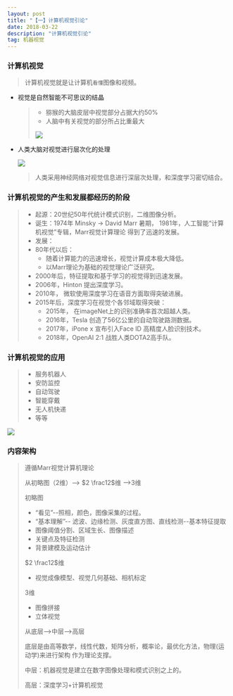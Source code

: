 ```yaml
---
layout: post
title: "【一】计算机视觉引论"
date: 2018-03-22
description: "计算机视觉引论"
tag: 机器视觉
---
```


### 计算机视觉

> 计算机视觉就是让计算机`看懂`图像和视频。

- 视觉是自然智能不可思议的结晶

  > - 猕猴的大脑皮层中视觉部分占据大约50%
  > - 人脑中有关视觉的部分所占比重最大
  >
  > ![](https://eveseven.oss-cn-shanghai.aliyuncs.com/20190309200421.png)

- 人类大脑对视觉进行层次化的处理

  ![](https://eveseven.oss-cn-shanghai.aliyuncs.com/20190309200455.png)

  > 人类采用神经网络对视觉信息进行深层次处理，和深度学习密切结合。

### 计算机视觉的产生和发展都经历的阶段

> - 起源：20世纪50年代统计模式识别，二维图像分析。
> - 诞生：1974年 Minsky -> David Marr 暑期， 1981年，人工智能“计算机视觉”专辑，Marr视觉计算理论 得到了迅速的发展。
> - 发展：
> - 80年代以后：
>   - 随着计算能力的迅速增长，视觉计算成本极大降低。
>   - 以Marr理论为基础的视觉理论广泛研究。
> - 2000年后，特征提取和基于学习的视觉得到迅速发展。
> - 2006年，Hinton 提出深度学习。
> - 2010年， 微软使用深度学习在语音方面取得突破进展。
> - 2015年后，深度学习在视觉个各邻域取得突破：
>   - 2015年， 在imageNet上的识别准确率首次超越人类。
>   - 2016年，Tesla 创造了56亿公里的自动驾驶路测数据。
>   - 2017年，iPone x 宣布引入Face ID 高精度人脸识别技术。
>   - 2018年，OpenAI 2:1 战胜人类DOTA2高手队。

### 计算机视觉的应用

> - 服务机器人
> - 安防监控
> - 自动驾驶
> - 智能穿戴
> - 无人机快递
> - 等等

![](https://eveseven.oss-cn-shanghai.aliyuncs.com/20190309200616.png)

### 内容架构

> 遵循Marr视觉计算机理论
>
> 从初略图（2维）--> $2 \frac12$维 -->3维
>
> 初略图
>
> - “看见”--照相，颜色，图像采集的过程。
> - “基本理解”-- 滤波、边缘检测、灰度直方图、直线检测--基本特征提取
> - 图像阈值分割、区域生长、图像描述
> - 关键点及特征检测
> - 背景建模及运动估计
>
> $2 \frac12$维
>
> - 视觉成像模型、视觉几何基础、相机标定
>
> 3维
>
> - 图像拼接
> - 立体视觉
>
> 从底层-->中层-->高层
>
> 底层是由高等数学，线性代数，矩阵分析，概率论，最优化方法，物理(运动学)来进行架构 作为理论支撑。
>
> 中层：机器视觉是建立在数字图像处理和模式识别之上的。
>
> 高层：深度学习+计算机视觉

